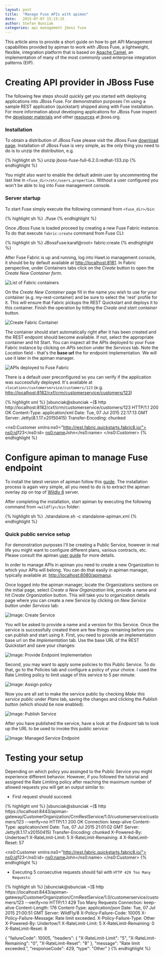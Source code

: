 ```yaml
---
layout: post
title:  "Manage Fuse APIs with apiman"
date:   2015-07-07 15:15:15
author: Stefan Bunciak
categories: api management jboss fuse
---
```


This article aims to provide a short guide on how to get API Management capabilities provided by apiman to work with JBoss Fuse, a lightweight, flexible, integration platform that is based on [Apache Camel](http://camel.apache.org), an implementation of many of the most commonly used enterprise integration patterns (EIP).

<!--more-->

Creating API provider in JBoss Fuse
====================================

The following few steps should quickly get you started with deploying applications into JBoss Fuse. For demonstration purposes I'm using a sample REST application (quickstart) shipped along with Fuse installation. For more information about developing applications for JBoss Fuse inspect the [developer materials](http://www.jboss.org/products/fuse/developer-materials/#!project=fuse) and other [resources](http://www.jboss.org/products/fuse/resources/) at jboss.org.

### Installation 
To obtain a distribution of JBoss Fuse please visit the JBoss Fuse [download page](http://www.jboss.org/products/fuse/download/).
Installation of JBoss Fuse is very simple, as the only thing you need to do is to unzip the distribution, e.g. 

{% highlight sh %}
unzip jboss-fuse-full-6.2.0.redhat-133.zip
{% endhighlight %}

You might also want to enable the default admin user by uncommenting the last line in `<fuse_dir>/etc/users.properties`. Without a user configured you won't be able to log into Fuse management console.

### Server startup

To start Fuse simply execute the following command from `<fuse_dir>/bin`:

{% highlight sh %}
./fuse
{% endhighlight %}

Once JBoss Fuse is loaded proceed by creating a new Fuse Fabric instance. To do that execute `fabric:create` command from Fuse CLI:

{% highlight sh %}
JBossFuse:karaf@root> fabric:create
{% endhighlight %}

After Fuse Fabric is up and running, log into Hawt.io management console, it should be by default available at [http://localhost:8181](http://localhost:8181). 
In Fabric perspective, under Containers tabs click on the _Create_ button to open the _Create New Container form_. 

![List of Fabric containers](/blog/images/2015-07-07/fabric.png)

On the _Create New Container_ page fill in the name you wish to use for your container (e.g. my-rest-container) and be sure to select the 'rest' profile for it. This will ensure that Fabric pickups the REST Quickstart and deploys it to this container. Finish the operation by hitting the _Create and start container_ button.

![Create Fabric Container](/blog/images/2015-07-07/container.png)

The container should start automatically right after it has been created and the REST endpoint should become available. If not, select the appropriate container and hit Start. 
You can inspect all the APIs deployed to your Fuse Fabric instance by clicking on _APIs_ section under the _Services_ tab. 
Note the _Location_ field - that's the **base url** the for endpoint implementation. We will use it later in the apiman manager.

![APIs deployed to Fuse Fabric](/blog/images/2015-07-07/apis.png)

There is a default user preconfigured so you can verify if the application was successfully deployed. It's available at `<location>/customerservice/customers/123` (e.g. [http://localhost:8182/cxf/crm/customerservice/customers/123](http://localhost:8182/cxf/crm/customerservice/customers/123))

{% highlight xml %}
[sbunciak@sbunciak ~]$ http http://localhost:8182/cxf/crm/customerservice/customers/123
HTTP/1.1 200 OK
Content-Type: application/xml
Date: Tue, 07 Jul 2015 22:17:13 GMT
Server: Jetty(8.1.17.v20150415)
Transfer-Encoding: chunked

<?xml version="1.0" encoding="UTF-8" standalone="yes"?>
<ns0:Customer xmlns:ns0="http://rest.fabric.quickstarts.fabric8.io/">
    <ns0:id>123</ns0:id>
    <ns0:name>John</ns0:name>
</ns0:Customer>
{% endhighlight %}

Configure apiman to manage Fuse endpoint
========================================

To install the latest version of apiman follow this [guide](http://www.apiman.io/latest/download.html). The installation process is again very simple, all you need to do is to extract the apiman overlay zip on top of [Wildly 8](http://www.wildfly.org/) server.

After completing the installation, start apiman by executing the following command from `<wildfly>/bin` folder:

{% highlight sh %}
./standalone.sh -c standalone-apiman.xml
{% endhighlight %}

### Quick public service setup

For demonstration purposes I'll be creating a Public Service, however in real life you might want to configure different plans, various contracts, etc. 
Please consult the apiman [user guide](http://www.apiman.io/latest/user-guide.html) for more details.

In order to manage APIs in apiman you need to create a new Organization to which your APIs will belong. 
You can do that easily in apiman manager, typically available at: [http://localhost:8080/apimanui](http://localhost:8080/apimanui).

Once logged into the apiman manager, locate the Organizations sections on the initial page, select _Create a New Organization_ link, provide a name and hit _Create Organization_ button. This will take you to organization details page where you can create a new Service by clicking on _New Service_ button under _Services_ tab:

![Image: Create Service](/blog/images/2015-07-07/service.png)

You will be asked to provide a name and a version for this Service. Once the service is successfully created there are few things remaining before you can publish and start using it. 
First, you need to provide an implementation base url on the _Implementation_ tab. Use the base URL of the REST Quickstart and save your changes:

![Image: Provide Endpoint Implementation](/blog/images/2015-07-07/implementation.png)

Second, you may want to apply some policies to this Public Service. To do that, go to the Policies tab and configure a policy of your choice. 
I used the Rate Limiting policy to limit usage of this service to 5 per minute:

![Image: Assign policy](/blog/images/2015-07-07/policy.png)

Now you are all set to make the service public by checking _Make this service public_ under _Plans_ tab, saving the changes and clicking the _Publish_ button (which should be now enabled).

![Image: Publish Service](/blog/images/2015-07-07/publish.png)

After you have published the service, have a look at the _Endpoint_ tab to look up the URL to be used to invoke this public service:

![Image: Managed Service Endpoint](/blog/images/2015-07-07/endpoint.png)

Testing your setup
==================

Depending on which policy you assinged to the Public Service you might experience different behavior. However, if you followed the tutorial and assigned the Rate Limiting policy after reaching the maximum number of allowed requests you will get an output similar to:

* First request should succeed:

{% highlight xml %}
[sbunciak@sbunciak ~]$ http https://localhost:8443/apiman-gateway/CustomerOrganization/CrmRestService/1.0/customerservice/customers/123 --verify=no
HTTP/1.1 200 OK
Connection: keep-alive
Content-Type: application/xml
Date: Tue, 07 Jul 2015 21:01:02 GMT
Server: Jetty(8.1.17.v20150415)
Transfer-Encoding: chunked
X-Powered-By: Undertow/1
X-RateLimit-Limit: 5
X-RateLimit-Remaining: 4
X-RateLimit-Reset: 57

<?xml version="1.0" encoding="UTF-8" standalone="yes"?>
<ns0:Customer xmlns:ns0="http://rest.fabric.quickstarts.fabric8.io/">
    <ns0:id>123</ns0:id>
    <ns0:name>John</ns0:name>
</ns0:Customer>
{% endhighlight %}

* Executing 5 consecutive requests should fail with `HTTP 429 Too Many Requests`:

{% highlight sh %}
[sbunciak@sbunciak ~]$ http https://localhost:8443/apiman-gateway/CustomerOrganization/CrmRestService/1.0/customerservice/customers/123 --verify=no
HTTP/1.1 429 Too Many Requests
Connection: keep-alive
Content-Length: 176
Content-Type: application/json
Date: Tue, 07 Jul 2015 21:00:51 GMT
Server: WildFly/8
X-Policy-Failure-Code: 10005
X-Policy-Failure-Message: Rate limit exceeded.
X-Policy-Failure-Type: Other
X-Powered-By: Undertow/1
X-RateLimit-Limit: 5
X-RateLimit-Remaining: 0
X-RateLimit-Reset: 8

{
    "failureCode": 10005, 
    "headers": {
        "X-RateLimit-Limit": "5", 
        "X-RateLimit-Remaining": "0", 
        "X-RateLimit-Reset": "8"
    }, 
    "message": "Rate limit exceeded.", 
    "responseCode": 429, 
    "type": "Other"
}
{% endhighlight %}
